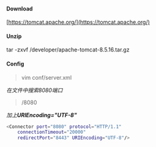 #### Download

[https://tomcat.apache.org/](https://tomcat.apache.org/)

#### Unzip

tar -zxvf /developer/apache-tomcat-8.5.16.tar.gz

#### Config

> vim conf/server.xml

_在文件中搜索8080端口_

> /8080

_加上**URIEncoding="UTF-8"**_

```bash
<Connector port="8080" protocol="HTTP/1.1"
    connectionTimeout="20000"
    redirectPort="8443" URIEncoding="UTF-8"/>
```



